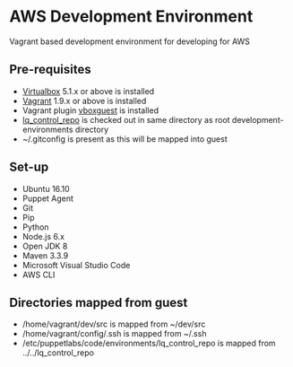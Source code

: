 # AWS Development Environment

Vagrant based development environment for developing for AWS

## Pre-requisites

- [Virtualbox](https://www.virtualbox.org/) 5.1.x or above is installed
- [Vagrant](https://www.vagrantup.com/) 1.9.x or above is installed
- Vagrant plugin [vboxguest](https://github.com/dotless-de/vagrant-vbguest) is installed
- [lq_control_repo](https://github.com/launchquickly/lq_control_repo) is checked out in same directory as root development-environments directory
- ~/.gitconfig is present as this will be mapped into guest


## Set-up

- Ubuntu 16.10
- Puppet Agent
- Git
- Pip
- Python
- Node.js 6.x
- Open JDK 8
- Maven 3.3.9
- Microsoft Visual Studio Code
- AWS CLI

## Directories mapped from guest

- /home/vagrant/dev/src is mapped from ~/dev/src
- /home/vagrant/config/.ssh is mapped from ~/.ssh
- /etc/puppetlabs/code/environments/lq_control_repo is mapped from ../../lq_control_repo
